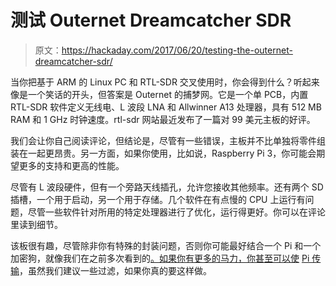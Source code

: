 # 测试 Outernet Dreamcatcher SDR

> 原文：<https://hackaday.com/2017/06/20/testing-the-outernet-dreamcatcher-sdr/>

当你把基于 ARM 的 Linux PC 和 RTL-SDR 交叉使用时，你会得到什么？听起来像是一个笑话的开头，但答案是 Outernet 的捕梦网。它是一个单 PCB，内置 RTL-SDR 软件定义无线电、L 波段 LNA 和 Allwinner A13 处理器，具有 512 MB RAM 和 1 GHz 时钟速度。rtl-sdr 网站最近发布了一篇对 99 美元主板的好评。

我们会让你自己阅读评论，但结论是，尽管有一些错误，主板并不比单独将零件组装在一起更昂贵。另一方面，如果你使用，比如说，Raspberry Pi 3，你可能会期望更多的支持和更高的性能。

尽管有 L 波段硬件，但有一个旁路天线插孔，允许您接收其他频率。还有两个 SD 插槽，一个用于启动，另一个用于存储。几个软件在有点慢的 CPU 上运行有问题，尽管一些软件针对所用的特定处理器进行了优化，运行得更好。你可以在评论里读到细节。

该板很有趣，尽管除非你有特殊的封装问题，否则你可能最好结合一个 Pi 和一个加密狗，就像我们在之前多次看到的[。如果你有更多的马力，你甚至可以使](https://hackaday.com/2016/12/05/an-amateur-radio-repeater-using-an-rtl-sdr-and-a-raspberry-pi/) [Pi 传输](https://hackaday.com/2013/11/09/transmitting-data-with-a-pi-and-rtl-sdr/)，虽然我们建议一些过滤，如果你真的要这样做。